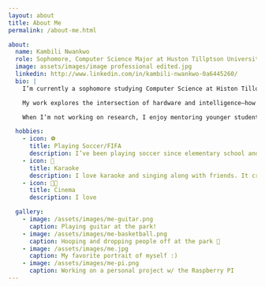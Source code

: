 ```yaml
---
layout: about
title: About Me
permalink: /about-me.html

about:
  name: Kambili Nwankwo
  role: Sophomore, Computer Science Major at Huston Tillptson University
  image: assets/images/image professional edited.jpg
  linkedin: http://www.linkedin.com/in/kambili-nwankwo-0a6445260/
  bio: |
    I’m currently a sophomore studying Computer Science at Histon Tillotson University in Austin, Texas. I expect to graduate in 2028.

    My work explores the intersection of hardware and intelligence—how wearable devices and embedded systems can help people better understand their health and environment.

    When I’m not working on research, I enjoy mentoring younger students, playing chess and reading articles on Wiki, I also like to watch crime drama series on streaming services .

  hobbies:
    - icon: ⚽
      title: Playing Soccer/FIFA
      description: I’ve been playing soccer since elementary school andalso love playing fifa games on console such as the popular PS5.
    - icon: 🎤
      title: Karaoke
      description: I love karaoke and singing along with friends. It creates beatiful memories for me.
    - icon: 🎥🎥
      title: Cinema
      description: I love 

  gallery:
    - image: /assets/images/me-guitar.png
      caption: Playing guitar at the park!
    - image: /assets/images/me-basketball.png
      caption: Hooping and dropping people off at the park 🏀
    - image: /assets/images/me.jpg
      caption: My favorite portrait of myself :)
    - image: /assets/images/me-pi.png
      caption: Working on a personal project w/ the Raspberry PI
---
```

